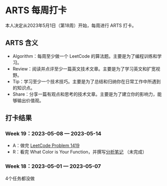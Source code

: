 # ARTS 每周打卡

本人决定从2023年5月1日（第18周）开始，每周进行 ARTS 打卡。

## ARTS 含义

- Algorithm：每周至少做一个 LeetCode 的算法题。主要是为了编程训练和学习。
- Review：阅读并点评至少一篇英文技术文章。主要是为了学习英文和扩宽视野。
- Tip：学习至少一个技术技巧。主要是为了总结和归纳你在日常工作中所遇到的知识点。
- Share：分享一篇有观点和思考的技术文章。主要是为了建立你的影响力，能够输出价值观。

## 打卡结果

### Week 19：2023-05-08 — 2023-05-14

- A：做完 [LeetCode Problem 1419][1]
- R：看完 What Color is Your Function，并撰写[分析笔记][2] （未完成）

### Week 18：2023-05-01 — 2023-05-07

4个任务都没做

  [1]: https://github.com/whl1729/leetcode/tree/master/1419_minimum_number_of_frogs_croaking
  [2]: https://gitee.com/whl1729/surf/blob/master/computer/pl/what_color_is_your_function.md
